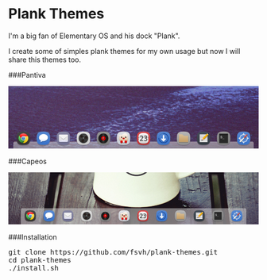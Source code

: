 Plank Themes
============

I'm a big fan of Elementary OS and his dock "Plank".

I create some of simples plank themes for my own usage but now I will share this themes too.

###Pantiva 

![Texte alternatif](https://raw.githubusercontent.com/bokehlicia/preview-images/master/Pantiva.png "Pantiva")

###Capeos 

![Texte alternatif](https://raw.githubusercontent.com/bokehlicia/preview-images/master/Capeos.png "Pantiva")

###Installation
<pre>
git clone https://github.com/fsvh/plank-themes.git
cd plank-themes
./install.sh
</pre>

